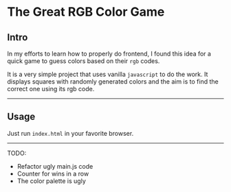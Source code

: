 # The Great RGB Color Game

## Intro

In my efforts to learn how to properly do frontend, I found this idea for a quick game to guess colors based on their `rgb` codes. 

It is a very simple project that uses vanilla `javascript` to do the work.
It displays squares with randomly generated colors and the aim is to find the correct one using its rgb code.

---
## Usage

Just run `index.html` in your favorite browser.

---
TODO:
* Refactor ugly main.js code
* Counter for wins in a row
* The color palette is ugly